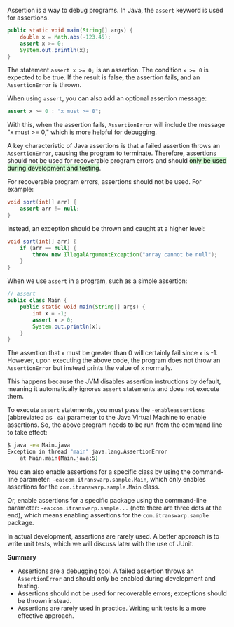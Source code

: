 Assertion is a way to debug programs. In Java, the `assert` keyword is used for assertions.

```java
public static void main(String[] args) {
    double x = Math.abs(-123.45);
    assert x >= 0;
    System.out.println(x);
}
```

The statement `assert x >= 0;` is an assertion. The condition `x >= 0` is expected to be true. If the result is false, the assertion fails, and an `AssertionError` is thrown.

When using `assert`, you can also add an optional assertion message:

```java
assert x >= 0 : "x must >= 0";
```

With this, when the assertion fails, `AssertionError` will include the message "x must >= 0," which is more helpful for debugging.

A key characteristic of Java assertions is that a failed assertion throws an `AssertionError`, causing the program to terminate. Therefore, assertions should not be used for recoverable program errors and should <mark style="background: #BBFABBA6;">only be used during development and testing</mark>.

For recoverable program errors, assertions should not be used. For example:

```java
void sort(int[] arr) {
    assert arr != null;
}
```

Instead, an exception should be thrown and caught at a higher level:

```java
void sort(int[] arr) {
    if (arr == null) {
        throw new IllegalArgumentException("array cannot be null");
    }
}
```

When we use `assert` in a program, such as a simple assertion:

```java
// assert
public class Main {
    public static void main(String[] args) {
        int x = -1;
        assert x > 0;
        System.out.println(x);
    }
}
```

The assertion that `x` must be greater than 0 will certainly fail since `x` is -1. However, upon executing the above code, the program does not throw an `AssertionError` but instead prints the value of `x` normally.

This happens because the JVM disables assertion instructions by default, meaning it automatically ignores `assert` statements and does not execute them.

To execute `assert` statements, you must pass the `-enableassertions` (abbreviated as `-ea`) parameter to the Java Virtual Machine to enable assertions. So, the above program needs to be run from the command line to take effect:

```bash
$ java -ea Main.java
Exception in thread "main" java.lang.AssertionError
    at Main.main(Main.java:5)
```

You can also enable assertions for a specific class by using the command-line parameter: `-ea:com.itranswarp.sample.Main`, which only enables assertions for the `com.itranswarp.sample.Main` class.

Or, enable assertions for a specific package using the command-line parameter: `-ea:com.itranswarp.sample...` (note there are three dots at the end), which means enabling assertions for the `com.itranswarp.sample` package.

In actual development, assertions are rarely used. A better approach is to write unit tests, which we will discuss later with the use of JUnit.

**Summary**
- Assertions are a debugging tool. A failed assertion throws an `AssertionError` and should only be enabled during development and testing.
- Assertions should not be used for recoverable errors; exceptions should be thrown instead.
- Assertions are rarely used in practice. Writing unit tests is a more effective approach.